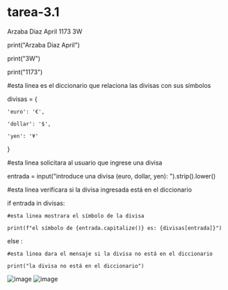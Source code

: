 # tarea-3.1
Arzaba Diaz April 1173 3W

print("Arzaba Diaz April")

print("3W")

print("1173")

#esta linea es el diccionario que relaciona las divisas con sus símbolos

divisas = {

    'euro': '€',
    
    'dollar': '$',
    
    'yen': '¥'
}




#esta linea solicitara al usuario que ingrese una divisa

entrada = input("introduce una divisa (euro, dollar, yen): ").strip().lower()



#esta linea verificara si la divisa ingresada está en el diccionario

if entrada in divisas:

    #esta linea mostrara el símbolo de la divisa
    
    print(f"el símbolo de {entrada.capitalize()} es: {divisas[entrada]}")
else
:

    #esta linea dara el mensaje si la divisa no está en el diccionario
    
    print("la divisa no está en el diccionario")
![image](https://github.com/user-attachments/assets/802f628d-976d-400d-adac-148f7cbc91f4)
![image](https://github.com/user-attachments/assets/1608c76a-3ffa-4d39-9e0c-3d1c140f4677)

